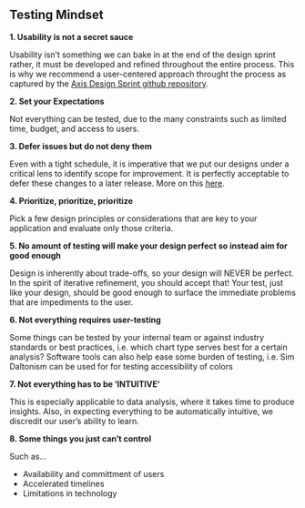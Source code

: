 ## Testing Mindset

**1. Usability is not a secret sauce**

Usability isn’t something we can bake in at the end of the design sprint rather, it must be developed and refined throughout the entire process. This is why we recommend a user-centered approach throught the process as captured by the [Axis Design Sprint github repository](https://github.com/axisgroup/design-process).

**2. Set your Expectations**

Not everything can be tested, due to the many constraints such as limited time, budget, and access to users.

**3. Defer issues but do not deny them**

Even with a tight schedule, it is imperative that we put our designs under a critical lens to identify scope for improvement. It is perfectly acceptable to defer these changes to a later release. More on this [here](https://www.nngroup.com/articles/no-validate-in-ux/).

**4. Prioritize, prioritize, prioritize**

Pick a few design principles or considerations that are key to your application and evaluate only those criteria.

**5. No amount of testing will make your design perfect so instead aim for good enough**

Design is inherently about trade-offs, so your design will NEVER be perfect. In the spirit of iterative refinement, you should accept that! Your test, just like your design, should be good enough to surface the immediate problems that are impediments to the user.

**6. Not everything requires user-testing**

Some things can be tested by your internal team or against industry standards or best practices, i.e. which chart type serves best for a certain analysis?
Software tools can also help ease some burden of testing, i.e. Sim Daltonism can be used for for testing accessibility of colors 

**7. Not everything has to be ‘INTUITIVE’**

This is especially applicable to data analysis, where it takes time to produce insights. 
Also, in expecting everything to be automatically intuitive, we discredit our user’s ability to learn.

**8. Some things you just can’t control**

Such as...
* Availability and committment of users 
* Accelerated timelines
* Limitations in technology
